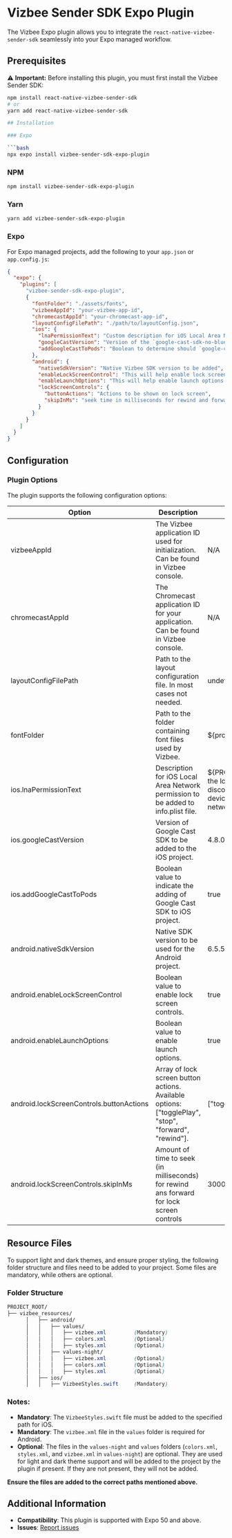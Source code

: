 # Vizbee Sender SDK Expo Plugin

The Vizbee Expo plugin allows you to integrate the `react-native-vizbee-sender-sdk` seamlessly into your Expo managed workflow.

## Prerequisites

⚠️ **Important:** Before installing this plugin, you must first install the Vizbee Sender SDK:
```bash
npm install react-native-vizbee-sender-sdk
# or
yarn add react-native-vizbee-sender-sdk

## Installation

### Expo

```bash
npx expo install vizbee-sender-sdk-expo-plugin
```

### NPM

```bash
npm install vizbee-sender-sdk-expo-plugin
```

### Yarn

```bash
yarn add vizbee-sender-sdk-expo-plugin
```

### Expo

For Expo managed projects, add the following to your `app.json` or `app.config.js`:

```json
{
  "expo": {
    "plugins": [
      "vizbee-sender-sdk-expo-plugin",
      {
        "fontFolder": "./assets/fonts",
        "vizbeeAppId": "your-vizbee-app-id",
        "chromecastAppId": "your-chromecast-app-id",
        "layoutConfigFilePath": "./path/to/layoutConfig.json",
        "ios": {
          "lnaPermissionText": "Custom description for iOS Local Area Network permission.",
          "googleCastVersion": "Version of the `google-cast-sdk-no-bluetooth-dynamic` to be added",
          "addGoogleCastToPods": "Boolean to determine should `google-cast-sdk-no-bluetooth-dynamic` be added to podfile"
        },
        "android": {
          "nativeSdkVersion": "Native Vizbee SDK version to be added",
          "enableLockScreenControl": "This will help enable lock screen control on android mobile",
          "enableLaunchOptions": "This will help enable launch options if enableLockScreenControl is true this should be true as well",
          "lockScreenControls": {
            "buttonActions": "Actions to be shown on lock screen",
            "skipInMs": "seek time in milliseconds for rewind and forward"
          }
        }
      }
    ]
  }
}
```

## Configuration

### Plugin Options

The plugin supports the following configuration options:

| Option                                   | Description                                                                                          | Default Value                                                                                 | Mandatory/Optional |
| ---------------------------------------- | ---------------------------------------------------------------------------------------------------- | --------------------------------------------------------------------------------------------- | ------------------ |
| vizbeeAppId                              | The Vizbee application ID used for initialization. Can be found in Vizbee console.                   | N/A                                                                                           | Mandatory          |
| chromecastAppId                          | The Chromecast application ID for your application. Can be found in Vizbee console.                  | N/A                                                                                           | Mandatory          |
| layoutConfigFilePath                     | Path to the layout configuration file. In most cases not needed.                                     | undefined                                                                                     | Optional           |
| fontFolder                               | Path to the folder containing font files used by Vizbee.                                             | ${projectRoot}/assets/fonts                                                                   | Optional           |
| ios.lnaPermissionText                    | Description for iOS Local Area Network permission to be added to info.plist file.                    | ${PRODUCT_NAME} uses the local network to discover Cast-enabled devices on your WiFi network. | Optional           |
| ios.googleCastVersion                    | Version of Google Cast SDK to be added to the iOS project.                                           | 4.8.0                                                                                         | Optional           |
| ios.addGoogleCastToPods                  | Boolean value to indicate the adding of Google Cast SDK to iOS project.                              | true                                                                                          | Optional           |
| android.nativeSdkVersion                 | Native SDK version to be used for the Android project.                                               | 6.5.5                                                                                         | Optional           |
| android.enableLockScreenControl          | Boolean value to enable lock screen controls.                                                        | true                                                                                          | Optional           |
| android.enableLaunchOptions              | Boolean value to enable launch options.                                                              | true                                                                                          | Optional           |
| android.lockScreenControls.buttonActions | Array of lock screen button actions. Available options: ["togglePlay", "stop", "forward", "rewind"]. | ["togglePlay", "stop"]                                                                        | Optional           |
| android.lockScreenControls.skipInMs      | Amount of time to seek (in milliseconds) for rewind ans forward for lock screen controls             | 30000                                                                                         | Optional           |

## Resource Files

To support light and dark themes, and ensure proper styling, the following folder structure and files need to be added to your project. Some files are mandatory, while others are optional.

### Folder Structure

```scss
PROJECT_ROOT/
├── vizbee_resources/
      │   ├── android/
      │   │   ├── values/
      │   │   │   ├── vizbee.xml         (Mandatory)
      │   │   │   ├── colors.xml         (Optional)
      │   │   │   ├── styles.xml         (Optional)
      │   │   ├── values-night/
      │   │   │   ├── vizbee.xml         (Optional)
      │   │   │   ├── colors.xml         (Optional)
      │   │   │   ├── styles.xml         (Optional)
      │   ├── ios/
      │   │   ├── VizbeeStyles.swift     (Mandatory)

```

### Notes:

- **Mandatory**: The `VizbeeStyles.swift` file must be added to the specified path for iOS.
- **Mandatory**: The `vizbee.xml` file in the `values` folder is required for Android.
- **Optional**: The files in the `values-night` and `values` folders (`colors.xml`, `styles.xml`, and `vizbee.xml` in `values-night`) are optional. They are used for light and dark theme support and will be added to the project by the plugin if present. If they are not present, they will not be added.

**Ensure the files are added to the correct paths mentioned above.**

## Additional Information

- **Compatibility**: This plugin is supported with Expo 50 and above.
- **Issues**: [Report issues](https://github.com/ClaspTV/vizbee-sender-sdk-expo-plugin/issues)
